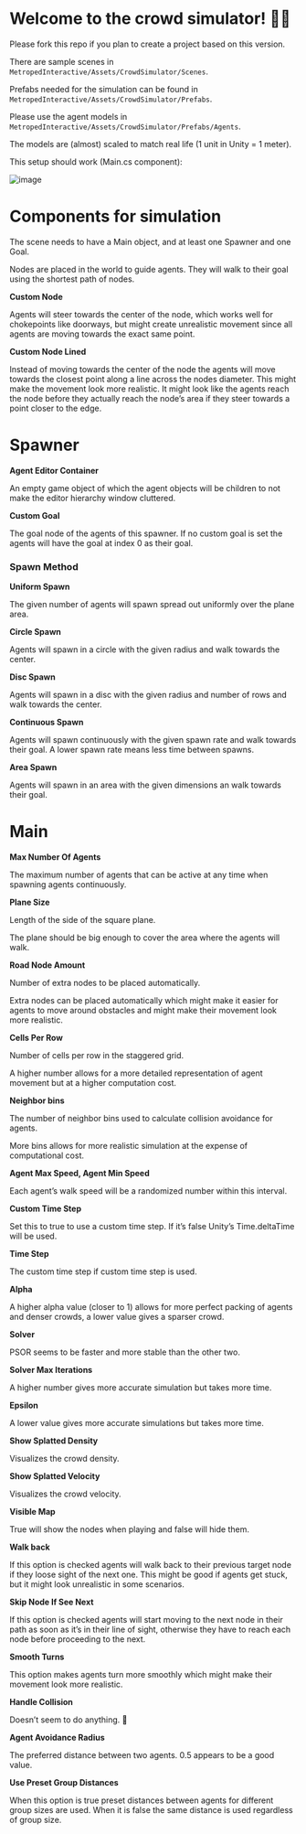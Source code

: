 # Welcome to the crowd simulator! 👩‍💻

Please fork this repo if you plan to create a project based on this version.

There are sample scenes in `MetropedInteractive/Assets/CrowdSimulator/Scenes`.

Prefabs needed for the simulation can be found in `MetropedInteractive/Assets/CrowdSimulator/Prefabs`.

Please use the agent models in `MetropedInteractive/Assets/CrowdSimulator/Prefabs/Agents`.

The models are (almost) scaled to match real life (1 unit in Unity = 1 meter).

This setup should work (Main.cs component):

![image](https://github.com/user-attachments/assets/04a53551-eb3d-4ce9-b0dd-79a390398049)

# Components for simulation

The scene needs to have a Main object, and at least one Spawner and one Goal.

Nodes are placed in the world to guide agents. They will walk to their goal using the shortest path of nodes.

**Custom Node**

Agents will steer towards the center of the node, which works well for chokepoints like doorways, but might create unrealistic movement since all agents are moving towards the exact same point.

**Custom Node Lined**

Instead of moving towards the center of the node the agents will move towards the closest point along a line across the nodes diameter. This might make the movement look more realistic. It might look like the agents reach the node before they actually reach the node’s area if they steer towards a point closer to the edge.

# Spawner

**Agent Editor Container**

An empty game object of which the agent objects will be children to not make the editor hierarchy window cluttered.

**Custom Goal**

The goal node of the agents of this spawner. If no custom goal is set the agents will have the goal at index 0 as their goal.

### Spawn Method

**Uniform Spawn**

The given number of agents will spawn spread out uniformly over the plane area.

**Circle Spawn**

Agents will spawn in a circle with the given radius and walk towards the center.

**Disc Spawn**

Agents will spawn in a disc with the given radius and number of rows and walk towards the center.

**Continuous Spawn**

Agents will spawn continuously with the given spawn rate and walk towards their goal. A lower spawn rate means less time between spawns.

**Area Spawn**

Agents will spawn in an area with the given dimensions an walk towards their goal.

# Main

**Max Number Of Agents**

The maximum number of agents that can be active at any time when spawning agents continuously.

**Plane Size**

Length of the side of the square plane. 

The plane should be big enough to cover the area where the agents will walk.

**Road Node Amount**

Number of extra nodes to be placed automatically.

Extra nodes can be placed automatically which might make it easier for agents to move around obstacles and might make their movement look more realistic.

**Cells Per Row**

Number of cells per row in the staggered grid.

A higher number allows for a more detailed representation of agent movement but at a higher computation cost.

**Neighbor bins**

The number of neighbor bins used to calculate collision avoidance for agents.

More bins allows for more realistic simulation at the expense of computational cost.

**Agent Max Speed, Agent Min Speed**

Each agent’s walk speed will be a randomized number within this interval.

**Custom Time Step**

Set this to true to use a custom time step. If it’s false Unity’s Time.deltaTime will be used.

**Time Step**

The custom time step if custom time step is used.

**Alpha**

A higher alpha value (closer to 1) allows for more perfect packing of agents and denser crowds, a lower value gives a sparser crowd.

**Solver**

PSOR seems to be faster and more stable than the other two.

**Solver Max Iterations**

A higher number gives more accurate simulation but takes more time.

**Epsilon**

A lower value gives more accurate simulations but takes more time.

**Show Splatted Density**

Visualizes the crowd density.

**Show Splatted Velocity**

Visualizes the crowd velocity.

**Visible Map**

True will show the nodes when playing and false will hide them.

**Walk back**

If this option is checked agents will walk back to their previous target node if they loose sight of the next one. This might be good if agents get stuck, but it might look unrealistic in some scenarios.

**Skip Node If See Next**

If this option is checked agents will start moving to the next node in their path as soon as it’s in their line of sight, otherwise they have to reach each node before proceeding to the next.

**Smooth Turns**

This option makes agents turn more smoothly which might make their movement look more realistic.

**Handle Collision**

Doesn’t seem to do anything. 🤷

**Agent Avoidance Radius**

The preferred distance between two agents. 0.5 appears to be a good value.

**Use Preset Group Distances**

When this option is true preset distances between agents for different group sizes are used. When it is false the same distance is used regardless of group size.

